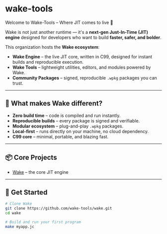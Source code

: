 # wake-tools
Welcome to Wake-Tools – Where JIT comes to live 🚀

Wake is not just another runtime — it's a **next-gen Just-In-Time (JIT) engine** designed for developers who want to build **faster, safer, and bolder**.

This organization hosts the **Wake ecosystem**:
- **Wake Engine** – the live JIT core, written in C99, designed for instant builds and reproducible execution.
- **Wake Tools** – lightweight utilities, editors, and modules powered by Wake.
- **Community Packages** – signed, reproducible `.wpkg` packages you can trust.

---

## 🌟 What makes Wake different?

- **Zero build time** – code is compiled and run instantly.  
- **Reproducible builds** – every package is signed and verifiable.  
- **Modular ecosystem** – plug-and-play `.wpkg` packages.  
- **Local-first** – runs directly on your machine, no cloud dependency.  
- **C99 core** – minimal, portable, and blazing fast.  

---

## 📦 Core Projects

- [Wake](https://github.com/wake-tools/wake) – the core JIT engine  

---

## 🚀 Get Started

```bash
# Clone Wake
git clone https://github.com/wake-tools/wake.git
cd wake

# Build and run your first program
make myapp.jc
